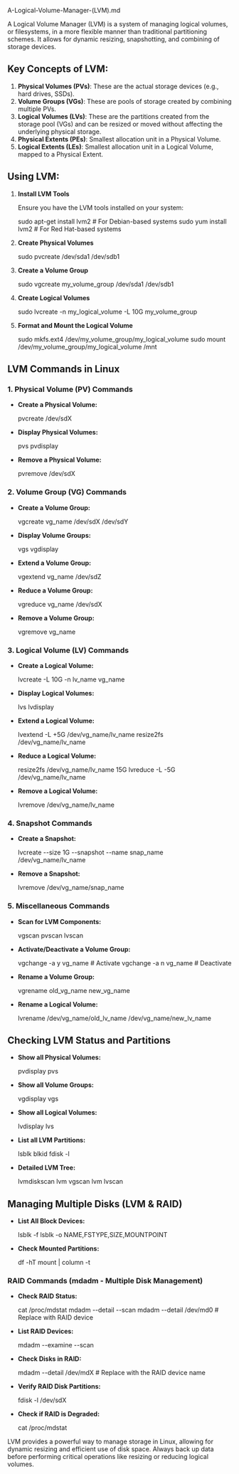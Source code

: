 A-Logical-Volume-Manager-(LVM).md

A Logical Volume Manager (LVM) is a system of managing logical volumes, or filesystems, in a more flexible manner than traditional partitioning schemes. It allows for dynamic resizing, snapshotting, and combining of storage devices.

## Key Concepts of LVM:

1. **Physical Volumes (PVs)**: These are the actual storage devices (e.g., hard drives, SSDs).
2. **Volume Groups (VGs)**: These are pools of storage created by combining multiple PVs.
3. **Logical Volumes (LVs)**: These are the partitions created from the storage pool (VGs) and can be resized or moved without affecting the underlying physical storage.
4. **Physical Extents (PEs)**: Smallest allocation unit in a Physical Volume.
5. **Logical Extents (LEs)**: Smallest allocation unit in a Logical Volume, mapped to a Physical Extent.

## Using LVM:

1. **Install LVM Tools**

   Ensure you have the LVM tools installed on your system:

    sudo apt-get install lvm2  # For Debian-based systems
   sudo yum install lvm2      # For Red Hat-based systems

2. **Create Physical Volumes**

    sudo pvcreate /dev/sda1 /dev/sdb1

3. **Create a Volume Group**

    sudo vgcreate my_volume_group /dev/sda1 /dev/sdb1

4. **Create Logical Volumes**

    sudo lvcreate -n my_logical_volume -L 10G my_volume_group

5. **Format and Mount the Logical Volume**

    sudo mkfs.ext4 /dev/my_volume_group/my_logical_volume
   sudo mount /dev/my_volume_group/my_logical_volume /mnt

## LVM Commands in Linux

### 1. Physical Volume (PV) Commands

- **Create a Physical Volume:**

  pvcreate /dev/sdX


- **Display Physical Volumes:**

  pvs
  pvdisplay


- **Remove a Physical Volume:**

  pvremove /dev/sdX


### 2. Volume Group (VG) Commands

- **Create a Volume Group:**

  vgcreate vg_name /dev/sdX /dev/sdY


- **Display Volume Groups:**

  vgs
  vgdisplay


- **Extend a Volume Group:**

  vgextend vg_name /dev/sdZ


- **Reduce a Volume Group:**

  vgreduce vg_name /dev/sdX


- **Remove a Volume Group:**

  vgremove vg_name


### 3. Logical Volume (LV) Commands

- **Create a Logical Volume:**

  lvcreate -L 10G -n lv_name vg_name


- **Display Logical Volumes:**

  lvs
  lvdisplay


- **Extend a Logical Volume:**

  lvextend -L +5G /dev/vg_name/lv_name
  resize2fs /dev/vg_name/lv_name


- **Reduce a Logical Volume:**

  resize2fs /dev/vg_name/lv_name 15G
  lvreduce -L -5G /dev/vg_name/lv_name


- **Remove a Logical Volume:**

  lvremove /dev/vg_name/lv_name


### 4. Snapshot Commands

- **Create a Snapshot:**

  lvcreate --size 1G --snapshot --name snap_name /dev/vg_name/lv_name


- **Remove a Snapshot:**

  lvremove /dev/vg_name/snap_name


### 5. Miscellaneous Commands

- **Scan for LVM Components:**

  vgscan
  pvscan
  lvscan


- **Activate/Deactivate a Volume Group:**

  vgchange -a y vg_name  # Activate
  vgchange -a n vg_name  # Deactivate


- **Rename a Volume Group:**

  vgrename old_vg_name new_vg_name


- **Rename a Logical Volume:**

  lvrename /dev/vg_name/old_lv_name /dev/vg_name/new_lv_name


## Checking LVM Status and Partitions

- **Show all Physical Volumes:**

  pvdisplay
  pvs


- **Show all Volume Groups:**

  vgdisplay
  vgs


- **Show all Logical Volumes:**

  lvdisplay
  lvs


- **List all LVM Partitions:**

  lsblk
  blkid
  fdisk -l


- **Detailed LVM Tree:**

  lvmdiskscan
  lvm vgscan
  lvm lvscan


## Managing Multiple Disks (LVM & RAID)

- **List All Block Devices:**

  lsblk -f
  lsblk -o NAME,FSTYPE,SIZE,MOUNTPOINT


- **Check Mounted Partitions:**

  df -hT
  mount | column -t


### RAID Commands (mdadm - Multiple Disk Management)

- **Check RAID Status:**

  cat /proc/mdstat
  mdadm --detail --scan
  mdadm --detail /dev/md0  # Replace with RAID device


- **List RAID Devices:**

  mdadm --examine --scan


- **Check Disks in RAID:**

  mdadm --detail /dev/mdX  # Replace with the RAID device name


- **Verify RAID Disk Partitions:**

  fdisk -l /dev/sdX


- **Check if RAID is Degraded:**

  cat /proc/mdstat


LVM provides a powerful way to manage storage in Linux, allowing for dynamic resizing and efficient use of disk space. Always back up data before performing critical operations like resizing or reducing logical volumes.

